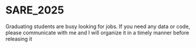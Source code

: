 # SARE_2025

Graduating students are busy looking for jobs. If you need any data or code, please communicate with me and I will organize it in a timely manner before releasing it
